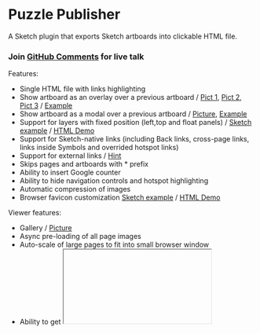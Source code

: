# Puzzle Publisher

A Sketch plugin that exports Sketch artboards into clickable HTML file. 

### Join [GitHub Comments](https://github.com/ingrammicro/puzzle-publisher/discussions) for live talk ###

Features:
- Single HTML file with links highlighting
- Show artboard as an overlay over a previous artboard / [Pict 1](https://raw.githubusercontent.com/ingrammicro/puzzle-publisher/master/tests/FixedLayers/Overlay1.png), [Pict 2](https://raw.githubusercontent.com/ingrammicro/puzzle-publisher/master/tests/FixedLayers/Overlay2.png), [Pict 3](https://raw.githubusercontent.com/ingrammicro/puzzle-publisher/master/tests/FixedLayers/Overlay3.png) / [Example](https://github.com/ingrammicro/puzzle-publisher/tree/master/examples/FixedLayers)
- Show artboard as a modal over a previous artboard  / [Picture](https://github.com/ingrammicro/puzzle-publisher/raw/master/examples/Pictures/Link-ModalArtboard.png), [Example](https://github.com/ingrammicro/puzzle-publisher/raw/master/examples/Link-ModalArtboard.sketch)
- Support for layers with fixed position (left,top and float panels) / [Sketch example](https://github.com/ingrammicro/puzzle-publisher/tree/master/examples/FixedLayers) / [HTML Demo](https://ingrammicro.github.io/puzzle-publisher/FixedLayers)
- Support for Sketch-native links (including Back links, cross-page links, links inside Symbols and overrided hotspot links)
- Support for external links / [Hint](https://github.com/ingrammicro/puzzle-publisher/blob/master/Hints.md#hint2)
- Skips pages and artboards with * prefix 
- Ability to insert Google counter
- Ability to hide navigation controls and hotspot highlighting
- Automatic compression of images
- Browser favicon customization [Sketch example](https://github.com/ingrammicro/puzzle-publisher/tree/master/examples/Favicon) / [HTML Demo](https://ingrammicro.github.io/puzzle-publisher/Favicon)

Viewer features:
- Gallery / [Picture](https://github.com/ingrammicro/puzzle-publisher/raw/master/examples/Pictures/Gallery.png)
- Async pre-loading of all page images
- Auto-scale of large pages to fit into small browser window
- Ability to get <iframe> code to embed you prototypes into external web pages (with special UI) or get lightweight code with just <a href...><img...></a/>
- Page layout viewer (if it was enabled for a page)
- [NEW] Element Inspector to see symbols, styles and design tokens(requires integration with Design System plugin) ([Picture](https://raw.githubusercontent.com/ingrammicro/puzzle-publisher/master/examples/Link-ModalArtboard/Screenshot.png))

Publisher features:
- Increasing of version counter and injecting it into HTML
- Publishing to external site by SFTP
- Publishing to Miro whiteboards
- Announce new version changes in Telegram channel

Run from command line:
- Export HTML from command line / [Hint](https://github.com/ingrammicro/puzzle-publisher/blob/master/Hints.md#hint4)

[Change Log](https://github.com/ingrammicro/puzzle-publisher/blob/master/CHANGELOG.md)

Please send your feedback and requests to max@bazarov.ru

## Screenshots
Commands:

<img width="20%" src="https://raw.githubusercontent.com/ingrammicro/puzzle-publisher/master/examples/Pictures/Menu.png"/><img width="40%" src="https://raw.githubusercontent.com/ingrammicro/puzzle-publisher/master/examples/Pictures/Export-Dialog.png"/><img width="40%" src="https://github.com/ingrammicro/puzzle-publisher/blob/master/examples/Pictures/Publish-Dialog.png?raw=true"/>

Settings: 

<img width="40%" src="https://raw.githubusercontent.com/ingrammicro/puzzle-publisher/master/examples/Pictures/Layer-Dialog.png"/><img width="40%" src="https://raw.githubusercontent.com/ingrammicro/puzzle-publisher/master/examples/Pictures/Artboard-Dialog1.png"/><img width="40%" src="https://raw.githubusercontent.com/ingrammicro/puzzle-publisher/master/examples/Pictures/Artboard-Dialog2.png"/><img width="40%" src="https://raw.githubusercontent.com/ingrammicro/puzzle-publisher/master/examples/Pictures/Document-Dialog.png"/><img width="40%" src="https://raw.githubusercontent.com/ingrammicro/puzzle-publisher/master/examples/Pictures/Plugin-Dialog.png"/>

Viewer - Show symbols (and design tokens):

<img width="40%" src="https://raw.githubusercontent.com/ingrammicro/puzzle-publisher/master/examples/Show Symbols/screenshot.png"/>

## Installation

To install, [download the zip file](https://github.com/ingrammicro/puzzle-publisher/raw/master/PuzzlePublisher.sketchplugin.zip) and double-click on `PuzzlePublisher.sketchplugin`. The commands will show up under `Plugins > Puzzle Publisher`. 

## Usage

You can use Sketch-native links or add links to external sites. When you're finished adding these you can generate a HTML website of the all document pages by selecting `Export to HTML`. The generated files can then be uploaded to a server so you can show it to your clients. 

### Retina Images
 
By default it will show 2x images for high pixel density screens. To turn this off uncheck `Export retina images` in Settings and re-export the page.

### Special magic string in layer names
- @MainBackground@: a shape layer background color will be used as a default color for browser pages
- @SiteIcon@: an image layer will be rendered as site icon for mockups
- @Redirect@: a link from a marked hostpot will be used to show a page under an overlay ([example](https://github.com/ingrammicro/puzzle-publisher/tree/master/tests/Releases/12.2.0))
